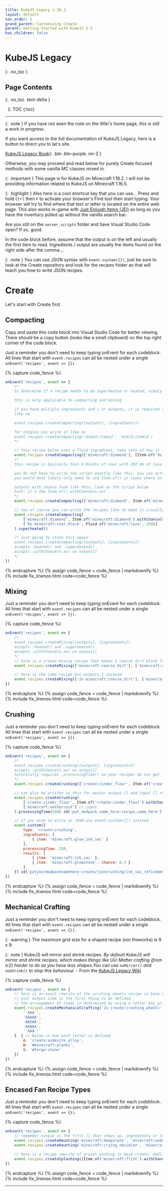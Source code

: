 ```yaml
---
title: KubeJS Legacy 1.18.2
layout: default
nav_order: 2
grand_parent: Customizing Create
parent: Getting Started with KubeJS 5.5
has_children: false
---
```


# KubeJS Legacy
{: .no_toc }

## Page Contents
{: .no_toc .text-delta }

1. TOC
{:toc}

---

{: .note }
If you have not seen the note on the Wiki's home page, this is still a work in progress.

If you want access to the full documentation of KubeJS Legacy, here is a button to direct you to lat's site.

[KubeJS Legacy Book]{: .btn .btn-purple .mr-2 }

Otherwise, you may proceed and read below for purely Create focused methods with some vanilla MC classes mixed in.

{: .important }
This page is for KubeJS on Minecraft 1.18.2. I will not be providing information related to KubeJS on Minecraft 1.16.5.

{: .highlight }
Also here is a cool shortcut key that you can use... Press and hold `Ctrl` then `F` to activate your browser's Find tool then start typing. Your browser will try to find where that text or letter is located on the entire web page. This also works in-game with [Just Enough Items (JEI)](https://www.curseforge.com/minecraft/mc-mods/jei) as long as you have the inventory pulled up without the vanilla search bar.

Are you still on the `server_scripts` folder and have Visual Studio Code open? If so, good.

In the code block before, assume that the output is on the left and usually the first item to read. Ingredients / output are usually the items found on the right side after the comma `,`.

{: .note }
You can use JSON syntax with `event.custom({})`, just be sure to look at the Create repository and look for the recipes folder as that will teach you how to write JSON recipes.

# Create
Let's start with Create first.

## Compacting
Copy and paste this code block into Visual Studio Code for better viewing. There should be a copy button (looks like a small clipboard) on the top right corner of the code block.

Just a reminder you don't need to keep typing onEvent for each codeblock. All lines that start with `event.recipes` can all be nested under a single `onEvent('recipes', event => {})`.

{% capture code_fence %}
```js
onEvent('recipes', event => {
    /* 
    to determine if a recipe needs to be superheated or heated, simply type .heated() or .superheated() at the end of a recipe

    this is only applicable to compacting and mixing

    if you have multiple ingredients and / or outputs, it is required to put them in [square bracket] groups
    like so

    event.recipes.createCompacting([outputs], [ingredients])

    for singles you write it like so
    event.recipes.createCompacting('modid:itemid', 'modid:itemid')
    */

    // this recipe below uses a fluid ingredient, take note of how it is written
    event.recipes.createCompacting(['minecraft:diamond'], [Item.of('9x minecraft:coal_block'), Fluid.of('minecraft:lava', 250)]).superheated()
    /*
    this recipe is basically toss 9 blocks of coal with 250 mb of lava in a basin, use a mechanical press to compact

    you do not have to write the script exactly like this, you can actually write it like this 
    you would most likely only need to use Item.of() in cases where an item has a chance output or has an NBT tag is needed

    outputs with chance look like this, look at the script below
    hint: it's the Item.of().withChance(x.xx)
    */
    event.recipes.createCompacting(['minecraft:diamond', Item.of('minecraft:diamond').withChance(0.25)], ['9x minecraft:coal_block', Fluid.of('minecraft:lava', 250)]).superheated()

    // now of course you can write the recipes like to make it visually easier and not have to side scroll for miles you have a lot of outputs or ingredients
    event.recipes.createCompacting(
        ['minecraft:diamond', Item.of('minecraft:diamond').withChance(0.25)],
        ['9x minecraft:coal_block', Fluid.of('minecraft:lava', 250)]
    ).superheated()

    /* just going to state this again
    event.recipes.createCompacting([outputs], [ingredients])
    accepts .heated() and .superheated()
    accepts .withChance(x.xx) on output[]
    */
})
```
{% endcapture %}
{% assign code_fence = code_fence | markdownify %}
{% include fix_linenos.html code=code_fence %}

## Mixing 
Just a reminder you don't need to keep typing onEvent for each codeblock. All lines that start with `event.recipes` can all be nested under a single `onEvent('recipes', event => {})`.

{% capture code_fence %}
```js
onEvent('recipes', event => {
    /*
    event.recipes.createMixing([outputs], [ingredients])
    accepts .heated() and .superheated()
    accepts .withChance(x.xx) on output[]
    */
    // here is a create mixing recipe that makes 1 coarse dirt block from mixing 1 dirt block and 1 gravel block 
    event.recipes.createMixing(['minecraft:coarse_dirt'], ['minecraft:dirt', 'minecraft:gravel'])

    // here is the same recipe but outputs 2 instead.
    event.recipes.createMixing(['2x minecraft:coarse_dirt'], ['minecraft:dirt', 'minecraft:gravel'])
})
```
{% endcapture %}
{% assign code_fence = code_fence | markdownify %}
{% include fix_linenos.html code=code_fence %}

## Crushing
Just a reminder you don't need to keep typing onEvent for each codeblock. All lines that start with `event.recipes` can all be nested under a single `onEvent('recipes', event => {})`.

{% capture code_fence %}
```js
onEvent('recipes', event => {
    /*
    event.recipes.createCrushing([outputs], [ingredients])
    accepts .withChance(x.xx) on output[]
    technically requires .processingTime() so your recipes do not get instantly processed
    */
    event.recipes.createCrushing(['create:cinder_flour', Item.of('create:cinder_flour').withChance(0.50), Item.of('minecraft:netherite_scrap').withChance(0.002)],['minecraft:netherrack']).processingTime(250).id('put_modpack_name_here:recipe_name_here')

    // can also be written as this for easier output [] and input [] reading
    event.recipes.createCrushing(
        ['create:cinder_flour', Item.of('create:cinder_flour').withChance(0.50), Item.of('minecraft:netherite_scrap').withChance(0.002)], // output
        ['minecraft:netherrack'] // input
    ).processingTime(250).id('put_modpack_name_here:recipe_name_here')

    // if you wish to write in JSON use event.custom({}) instead
    event.custom({
        type: 'create:crushing',
        ingredients: [
            { item: 'minecraft:glow_ink_sac' }
        ],
        processingTime: 250,
        results: [
            { item: 'minecraft:ink_sac' },
            { item: 'minecraft:glowstone', chance: 0.1 }
        ]
    }).id('putyourmodpacknamehere:create/jsoncrushing/ink_sac_refinement')
})
```
{% endcapture %}
{% assign code_fence = code_fence | markdownify %}
{% include fix_linenos.html code=code_fence %}

## Mechanical Crafting
Just a reminder you don't need to keep typing onEvent for each codeblock. All lines that start with `event.recipes` can all be nested under a single `onEvent('recipes', event => {})`.

{: .warning }
The maximum grid size for a shaped recipe (not fireworks) is 9 x 9.

{: .note }
KubeJS will mirror and shrink recipes. *By default KubeJS will mirror and shrink recipes, which makes things like UU-Matter crafting (from ic2) harder to do as you have less shapes.You can use `noMirror()` and `noShrink()` to stop this behaviour.* - From the [KubeJS Legacy Wiki](https://wiki.latvian.dev/books/kubejs-legacy/page/recipeeventjs)

{% capture code_fence %}
```js
onEvent('recipes', event => {
    // here is an exact rewrite of the curshing wheels recipe in base create
    // your output item is the first thing to be defined
    // the arrangement of items is determined by using a letter key grid using capital letters
    event.recipes.createMechanicalCrafting('2x create:crushing_wheels', [
        ' AAA ',
        'AAWAA',
        'AWSWA',
        'AAWAA',
        ' AAA '
    ], { // below is how each letter is defined
        A: 'create:andesite_alloy',
        W: '#minecraft:planks',
        S: '#forge:stone'
    })
})
```
{% endcapture %}
{% assign code_fence = code_fence | markdownify %}
{% include fix_linenos.html code=code_fence %}

## Encased Fan Recipe Types
Just a reminder you don't need to keep typing onEvent for each codeblock. All lines that start with `event.recipes` can all be nested under a single `onEvent('recipes', event => {})`.

{% capture code_fence %}
```js
onEvent('recipes', event => {
    // remember output is the first [] that shows up, ingredients or inputs are on the right []
    event.recipes.createHaunting('minecraft:deepslate', 'minecraft:andesite')
    event.recipes.createHaunting('minecraft:crying_obsidian', 'minecraft:obsidian')

    // here is a recipe rewrite of gravel washing in base create, modify it to your liking
    event.recipes.createSplashing([Item.of('minecraft:flint').withChance(0.25), Item.of('minecraft:iron_nugget')], 'minecraft:gravel')
})
```
{% endcapture %}
{% assign code_fence = code_fence | markdownify %}
{% include fix_linenos.html code=code_fence %}

---

[KubeJS Legacy Book]: https://wiki.latvian.dev/books/kubejs-legacy